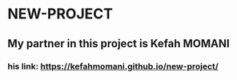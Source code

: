 # NEW-PROJECT
## My partner in this project is Kefah MOMANI

### his link: https://kefahmomani.github.io/new-project/